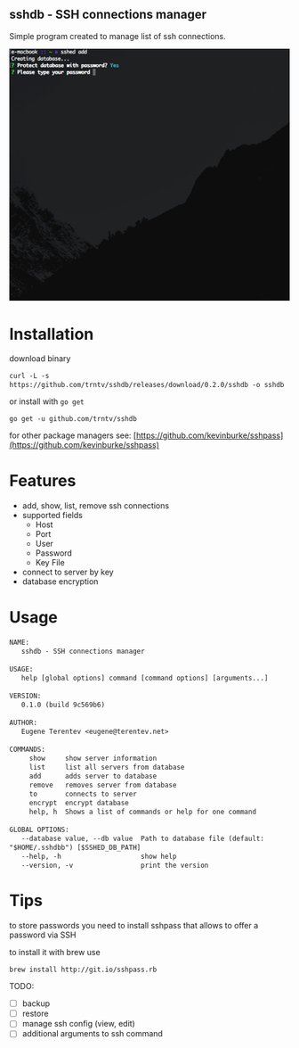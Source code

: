 sshdb - SSH connections manager
---
Simple program created to manage list of ssh connections.

![Interface](gui.gif)

# Installation
download binary
```
curl -L -s https://github.com/trntv/sshdb/releases/download/0.2.0/sshdb -o sshdb
```
or install with ``go get``
```
go get -u github.com/trntv/sshdb
```

for other package managers see: [https://github.com/kevinburke/sshpass](https://github.com/kevinburke/sshpass)
# Features
- add, show, list, remove ssh connections
- supported fields
    - Host
    - Port
    - User
    - Password
    - Key File
- connect to server by key
- database encryption

# Usage
```
NAME:
   sshdb - SSH connections manager

USAGE:
   help [global options] command [command options] [arguments...]

VERSION:
   0.1.0 (build 9c569b6)

AUTHOR:
   Eugene Terentev <eugene@terentev.net>

COMMANDS:
     show     show server information
     list     list all servers from database
     add      adds server to database
     remove   removes server from database
     to       connects to server
     encrypt  encrypt database
     help, h  Shows a list of commands or help for one command

GLOBAL OPTIONS:
   --database value, --db value  Path to database file (default: "$HOME/.sshdbb") [$SSHED_DB_PATH]
   --help, -h                    show help
   --version, -v                 print the version

```

# Tips
to store passwords you need to install sshpass that allows to 
offer a password via SSH

to install it with brew use
```
brew install http://git.io/sshpass.rb
```

TODO:
 - [ ] backup
 - [ ] restore
 - [ ] manage ssh config (view, edit)
 - [ ] additional arguments to ssh command
